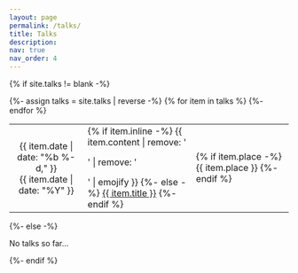 ```yaml
---
layout: page
permalink: /talks/
title: Talks
description: 
nav: true
nav_order: 4
---
```



<!-- pages/talks.md -->
<div class="talks">
  <style>
    table.table-borderless {
      border: none !important;
    }

    table.table-sm {
      font-size: 12px !important;
      padding: 0.2rem !important;
    }
  	th {
    	font-weight: normal !important;
  	}
  	th[scope="row"], td {
    	width: auto;  /* 自动适应内容宽度 */
    	white-space: nowrap !important; /* 禁止换行 */
  	}
  </style>

{% if site.talks != blank -%} 
<div class="table-responsive">
    <table class="table table-sm table-borderless">
    {%- assign talks = site.talks | reverse -%} 
    {% for item in talks %} 
    <tr>
        <th scope="row">  
        	{{ item.date | date: "%b %-d," }}<br>
  			{{ item.date | date: "%Y" }}
        </th>
        <td>
        {% if item.inline -%} 
            {{ item.content | remove: '<p>' | remove: '</p>' | emojify }}
        {%- else -%} 
            <a class="talks-title" href="{{ item.url | relative_url }}">{{ item.title }}</a>
        {%- endif %} 
        </td>
        <td>
        {% if item.place -%} 
            <span class="talks-place">{{ item.place }}</span>
        {%- endif %} 
        </td>
    </tr>
    {%- endfor %} 
    </table>
</div>
{%- else -%} 
<p>No talks so far...</p>
{%- endif %} 
</div>
